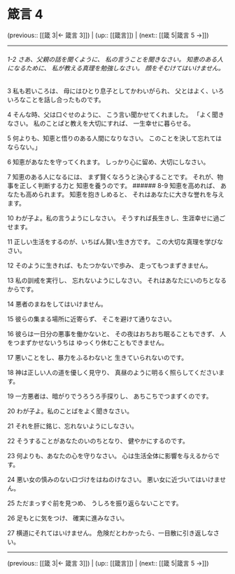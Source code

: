 # 箴言 4

(previous:: [[箴 3|← 箴言 3]]) | (up:: [[箴言]]) | (next:: [[箴 5|箴言 5 →]])

***
###### 1-2 さあ、父親の話を聞くように、 私の言うことを聞きなさい。 知恵のある人になるために、 私が教える真理を勉強しなさい。 顔をそむけてはいけません。 

3 私も若いころは、 母にはひとり息子としてかわいがられ、 父とはよく、いろいろなことを話し合ったものです。 

4 そんな時、父は口ぐせのように、 こう言い聞かせてくれました。 「よく聞きなさい。 私のことばと教えを大切にすれば、 一生幸せに暮らせる。 

5 何よりも、知恵と悟りのある人間になりなさい。 このことを決して忘れてはならない。」 

6 知恵があなたを守ってくれます。 しっかり心に留め、大切にしなさい。 

7 知恵のある人になるには、 まず賢くなろうと決心することです。 それが、物事を正しく判断する力と 知恵を養うのです。 ###### 8-9 知恵を高めれば、 あなたも高められます。 知恵を抱きしめると、 それはあなたに大きな誉れを与えます。 

10 わが子よ。私の言うようにしなさい。 そうすれば長生きし、生涯幸せに過ごせます。 

11 正しい生活をするのが、いちばん賢い生き方です。 この大切な真理を学びなさい。 

12 そのように生きれば、もたつかないで歩み、 走ってもつまずきません。 

13 私の訓戒を実行し、 忘れないようにしなさい。 それはあなたにいのちとなるからです。 

14 悪者のまねをしてはいけません。 

15 彼らの集まる場所に近寄らず、 そこを避けて通りなさい。 

16 彼らは一日分の悪事を働かないと、 その夜はおちおち眠ることもできず、 人をつまずかせないうちは ゆっくり休むこともできません。 

17 悪いことをし、暴力をふるわないと 生きていられないのです。 

18 神は正しい人の道を優しく見守り、 真昼のように明るく照らしてくださいます。 

19 一方悪者は、暗がりでうろうろ手探りし、 あちこちでつまずくのです。 

20 わが子よ。私のことばをよく聞きなさい。 

21 それを肝に銘じ、忘れないようにしなさい。 

22 そうすることがあなたのいのちとなり、 健やかにするのです。 

23 何よりも、あなたの心を守りなさい。 心は生活全体に影響を与えるからです。 

24 悪い女の慎みのない口づけをはねのけなさい。 悪い女に近づいてはいけません。 

25 ただまっすぐ前を見つめ、 うしろを振り返らないことです。 

26 足もとに気をつけ、 確実に進みなさい。 

27 横道にそれてはいけません。 危険だとわかったら、一目散に引き返しなさい。

***

(previous:: [[箴 3|← 箴言 3]]) | (up:: [[箴言]]) | (next:: [[箴 5|箴言 5 →]])
